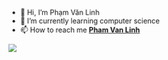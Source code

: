 - 👋 Hi, I’m Phạm Văn Linh
- 🌱 I’m currently learning computer science
- 📫 How to reach me <b><a href="https://www.facebook.com/hnilnavmahp.ku/" target="blank">Pham Van Linh</a></b>

<img align="center" src="https://github-readme-stats.vercel.app/api?username=kulihhihi&show_icons=true&theme=tokyonight" />
  
<!---
kulihhihi/kulihhihi is a ✨ special ✨ repository because its `README.md` (this file) appears on your GitHub profile.
You can click the Preview link to take a look at your changes.
--->
